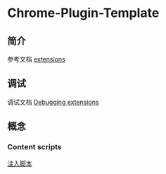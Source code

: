 # Chrome-Plugin-Template

## 简介

参考文档 [extensions](https://developer.chrome.com/docs/extensions/)

## 调试

调试文档 [Debugging extensions](https://developer.chrome.com/docs/extensions/mv3/tut_debugging/)

## 概念

### Content scripts

[注入脚本](https://developer.chrome.com/docs/extensions/mv3/content_scripts/)
